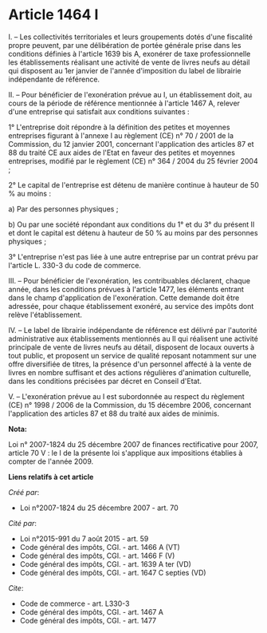 # Article 1464 I

I. – Les collectivités territoriales et leurs groupements dotés d'une fiscalité propre peuvent, par une délibération de
portée générale prise dans les conditions définies à l'article 1639 bis A, exonérer de taxe professionnelle les
établissements réalisant une activité de vente de livres neufs au détail qui disposent au 1er janvier de l'année d'imposition
du label de librairie indépendante de référence.

II. – Pour bénéficier de l'exonération prévue au I, un établissement doit, au cours de la période de référence mentionnée à
l'article 1467 A, relever d'une entreprise qui satisfait aux conditions suivantes :

1° L'entreprise doit répondre à la définition des petites et moyennes entreprises figurant à l'annexe I au règlement (CE) n°
70 / 2001 de la Commission, du 12 janvier 2001, concernant l'application des articles 87 et 88 du traité CE aux aides de
l'Etat en faveur des petites et moyennes entreprises, modifié par le règlement (CE) n° 364 / 2004 du 25 février 2004 ;

2° Le capital de l'entreprise est détenu de manière continue à hauteur de 50 % au moins :

a) Par des personnes physiques ;

b) Ou par une société répondant aux conditions du 1° et du 3° du présent II et dont le capital est détenu à hauteur de 50 %
au moins par des personnes physiques ;

3° L'entreprise n'est pas liée à une autre entreprise par un contrat prévu par l'article L. 330-3 du code de commerce.

III. – Pour bénéficier de l'exonération, les contribuables déclarent, chaque année, dans les conditions prévues à l'article
1477, les éléments entrant dans le champ d'application de l'exonération. Cette demande doit être adressée, pour chaque
établissement exonéré, au service des impôts dont relève l'établissement.

IV. – Le label de librairie indépendante de référence est délivré par l'autorité administrative aux établissements mentionnés
au II qui réalisent une activité principale de vente de livres neufs au détail, disposent de locaux ouverts à tout public, et
proposent un service de qualité reposant notamment sur une offre diversifiée de titres, la présence d'un personnel affecté à
la vente de livres en nombre suffisant et des actions régulières d'animation culturelle, dans les conditions précisées par
décret en Conseil d'Etat.

V. – L'exonération prévue au I est subordonnée au respect du règlement (CE) n° 1998 / 2006 de la Commission, du 15 décembre
2006, concernant l'application des articles 87 et 88 du traité aux aides de minimis.

**Nota:**

Loi n° 2007-1824 du 25 décembre 2007 de finances rectificative pour 2007, article 70 V : le I de la présente loi s'applique
aux impositions établies à compter de l'année 2009.

**Liens relatifs à cet article**

_Créé par_:

  - Loi n°2007-1824 du 25 décembre 2007 - art. 70

_Cité par_:

  - Loi n°2015-991 du 7 août 2015 - art. 59
  - Code général des impôts, CGI. - art. 1466 A (VT)
  - Code général des impôts, CGI. - art. 1466 F (V)
  - Code général des impôts, CGI. - art. 1639 A ter (VD)
  - Code général des impôts, CGI. - art. 1647 C septies (VD)

_Cite_:

  - Code de commerce - art. L330-3
  - Code général des impôts, CGI. - art. 1467 A
  - Code général des impôts, CGI. - art. 1477
